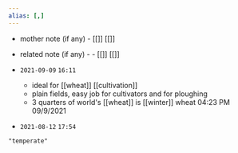 ```yaml
---
alias: [,]
---
```

- mother note (if any)
		- [[]] [[]]
- related note (if any) -
		- [[]] [[]]


- `2021-09-09`  `16:11`
	- ideal for [[wheat]] [[cultivation]]
	- plain fields, easy job for cultivators and for ploughing
	- 3 quarters of world's [[wheat]] is [[winter]] wheat 04:23 PM 09/9/2021
- `2021-08-12`  `17:54`

```query
"temperate"
```
